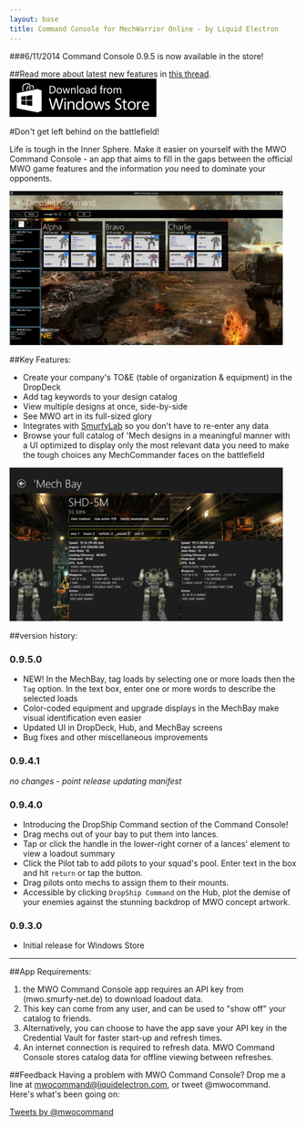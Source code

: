 ```yaml
---
layout: base
title: Command Console for MechWarrior Online - by Liquid Electron
---
```

###6/11/2014 Command Console 0.9.5 is now available in the store!

##Read more about latest new features in [this thread](http://mwomercs.com/forums/topic/157113-mwo-command-console-app/).
<a href="http://apps.microsoft.com/windows/app/mwo-command-console/4b818727-4836-49e6-9daa-2f618b91ebbe">
<img src="/images/WindowsStore_badge_en_English_Black_med_258x67.png" alt="Windows Store Logo" />
</a>

#Don't get left behind on the battlefield! 

Life is tough in the Inner Sphere. Make it easier on yourself with the MWO Command Console - an app that aims to fill in the gaps between the official MWO game features and the information *you* need to dominate your opponents.


<p>
<img src="/images/dropdeck-filling-out-screenshot.jpg" style="max-width: 480px;" /> 
</p>


##Key Features:
* Create your company's TO&E (table of organization & equipment) in the DropDeck
* Add tag keywords to your design catalog
* View multiple designs at once, side-by-side
* See MWO art in its full-sized glory
* Integrates with [SmurfyLab](http://mwo.smurfy-net.de) so you don't have to re-enter any data
* Browse your full catalog of 'Mech designs in a meaningful manner with a UI optimized to display only the most relevant data you need to make the tough choices any MechCommander faces on the battlefield

<p>
<img src="/images/screen2.png" style="max-width: 480px;" />
</p>


##version history:
<h3 id="0950">0.9.5.0</h3>

* NEW! In the MechBay, tag loads by selecting one or more loads then the `Tag` option. In the text box, enter one or more words to describe the selected loads 
* Color-coded equipment and upgrade displays in the MechBay make visual identification even easier
* Updated UI in DropDeck, Hub, and MechBay screens
* Bug fixes and other miscellaneous improvements

<h3 id="0941">0.9.4.1</h3>

*no changes - point release updating manifest*

<h3 id="0940">0.9.4.0</h3>

* Introducing the DropShip Command section of the Command Console! 
* Drag mechs out of your bay to put them into lances.
* Tap or click the handle in the lower-right corner of a lances' element to view a loadout summary
* Click the Pilot tab to add pilots to your squad's pool. Enter text in the box and hit `return` or tap the button. 
* Drag pilots onto mechs to assign them to their mounts.
* Accessible by clicking `DropShip Command` on the Hub, plot the demise of your enemies against the stunning backdrop of MWO concept artwork. 

<h3 id="0930">0.9.3.0</h3>

* Initial release for Windows Store

----------

##App Requirements:
1. the MWO Command Console app requires an API key from (mwo.smurfy-net.de) to download loadout data.
2. This key can come from any user, and can be used to "show off" your catalog to friends. 
3. Alternatively, you can choose to have the app save your API key in the Credential Vault for faster start-up and refresh times.
4. An internet connection is required to refresh data. MWO Command Console stores catalog data for offline viewing between refreshes.

##Feedback
Having a problem with MWO Command Console? Drop me a line at [mwocommand@liquidelectron.com](mailto:mwocommand@liquidelectron.com), or tweet @mwocommand. Here's what's been going on: 
<div>
<a class="twitter-timeline"  href="https://twitter.com/mwocommand"  data-widget-id="461282060229832704">Tweets by @mwocommand</a>
<script>!function(d,s,id){var js,fjs=d.getElementsByTagName(s)[0],p=/^http:/.test(d.location)?'http':'https';if(!d.getElementById(id)){js=d.createElement(s);js.id=id;js.src=p+"://platform.twitter.com/widgets.js";fjs.parentNode.insertBefore(js,fjs);}}(document,"script","twitter-wjs");</script>
</div>





